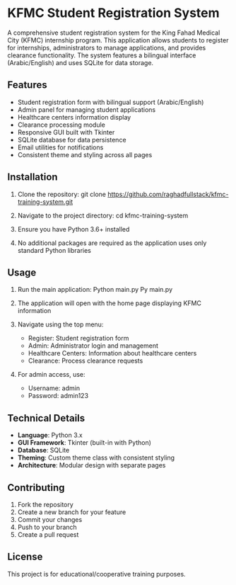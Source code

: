 # KFMC Student Registration System

A comprehensive student registration system for the King Fahad Medical City (KFMC) internship program. This application allows students to register for internships, administrators to manage applications, and provides clearance functionality. The system features a bilingual interface (Arabic/English) and uses SQLite for data storage.

## Features
- Student registration form with bilingual support (Arabic/English)
- Admin panel for managing student applications
- Healthcare centers information display
- Clearance processing module
- Responsive GUI built with Tkinter
- SQLite database for data persistence
- Email utilities for notifications
- Consistent theme and styling across all pages

 ## Installation

1. Clone the repository:  git clone https://github.com/raghadfullstack/kfmc-training-system.git

2. Navigate to the project directory: cd kfmc-training-system

3. Ensure you have Python 3.6+ installed

4. No additional packages are required as the application uses only standard Python libraries    

## Usage

1. Run the main application: 
Python main.py
Py main.py

2. The application will open with the home page displaying KFMC information

3. Navigate using the top menu:
   - Register: Student registration form
   - Admin: Administrator login and management
   - Healthcare Centers: Information about healthcare centers
   - Clearance: Process clearance requests

4. For admin access, use:
   - Username: admin
   - Password: admin123 

## Technical Details

- **Language**: Python 3.x
- **GUI Framework**: Tkinter (built-in with Python)
- **Database**: SQLite
- **Theming**: Custom theme class with consistent styling
- **Architecture**: Modular design with separate pages 

## Contributing

1. Fork the repository
2. Create a new branch for your feature
3. Commit your changes
4. Push to your branch
5. Create a pull request

 ## License

This project is for educational/cooperative training purposes.

